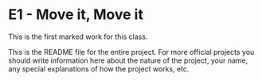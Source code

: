 # E1 - Move it, Move it

This is the first marked work for this class.

This is the README file for the entire project. For more official projects you should write information here about the nature of the project, your name, any special explanations of how the project works, etc.
